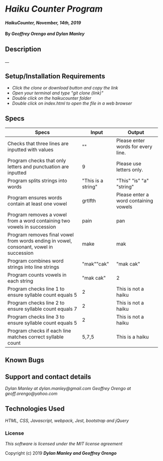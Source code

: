 # _Haiku Counter Program_

#### _HaikuCounter, November, 14th, 2019_

#### By _**Geoffrey Orengo and Dylan Manley**_

## Description

__

## Setup/Installation Requirements

* _Click the clone or download button and copy the link_
* _Open your terminal and type "git clone (link)"_
* _Double click on the haikucounter folder_
* _Double click on index.html to open the file in a web browser_

## Specs

|Specs|Input|Output|
|-|-|-|
|Checks that three lines are inputted with values|""|Please enter words for every line.|
|Program checks that only letters and punctuation are inputted|9|Please use letters only.|
|Program splits strings into words|"This is a string"|"This" "is" "a" "string"|
|Program ensures words contain at least one vowel|grtlfth|Please enter a word containing vowels|
|Program removes a vowel from a word containing two vowels in succession|pain|pan|
|Program removes final vowel from words ending in vowel, consonant, vowel in succession|make|mak|
|Program combines word strings into line strings|"mak""cak"|"mak cak"|
|Program counts vowels in each string|"mak cak"|2|
|Program checks line 1 to ensure syllable count equals 5|2|This is not a haiku|
|Program checks line 2 to ensure syllable count equals 7|2|This is not a haiku|
|Program checks line 3 to ensure syllable count equals 5|2|This is not a haiku|
|Program checks if each line matches correct syllable count|5,7,5|This is a haiku|

## Known Bugs


## Support and contact details

_Dylan Manley at dylan.manley@gmail.com_
_Geoffrey Orengo at geoff.orengo@yahoo.com_

## Technologies Used

_HTML, CSS, Javascript, webpack, Jest, bootstrap and jQuery_

### License

*This software is licensed under the MIT license agreement*

Copyright (c) 2019 **_Dylan Manley and Geoffrey Orengo_**
